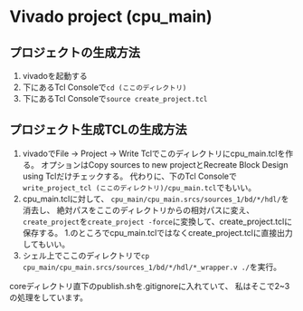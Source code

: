 # Vivado project (cpu_main)

## プロジェクトの生成方法
1. vivadoを起動する
2. 下にあるTcl Consoleで`cd (ここのディレクトリ)`
3. 下にあるTcl Consoleで`source create_project.tcl`

## プロジェクト生成TCLの生成方法
1. vivadoでFile -> Project -> Write Tclでこのディレクトリにcpu_main.tclを作る。
オプションはCopy sources to new projectとRecreate Block Design using Tclだけチェックする。
代わりに、下のTcl Consoleで`write_project_tcl (ここのディレクトリ)/cpu_main.tcl`でもいい。 
2. cpu_main.tclに対して、
`cpu_main/cpu_main.srcs/sources_1/bd/*/hdl/`を消去し、
絶対パスをここのディレクトリからの相対パスに変え、
`create_project`を`create_project -force`に変換して、create_project.tclに保存する。
1.のところでcpu_main.tclではなくcreate_project.tclに直接出力してもいい。
3. シェル上でここのディレクトリで`cp cpu_main/cpu_main.srcs/sources_1/bd/*/hdl/*_wrapper.v ./`を実行。

coreディレクトリ直下のpublish.shを.gitignoreに入れていて、
私はそこで2~3の処理をしています。